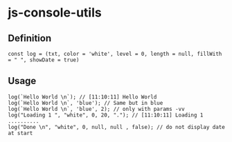 # js-console-utils

## Definition

`const log = (txt, color = 'white', level = 0, length = null, fillWith = " ", showDate = true)`

## Usage 

```
log(`Hello World \n`); // [11:10:11] Hello World
log(`Hello World \n`, 'blue'); // Same but in blue
log(`Hello World \n`, 'blue', 2); // only with params -vv
log("Loading 1 ", "white", 0, 20, "."); // [11:10:11] Loading 1 ..........
log("Done \n", "white", 0, null, null , false); // do not display date at start
```
